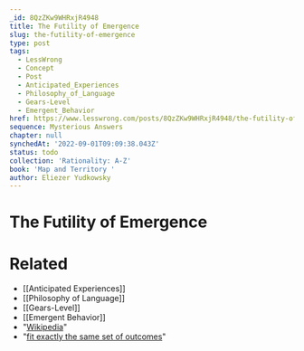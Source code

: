 ```yaml
---
_id: 8QzZKw9WHRxjR4948
title: The Futility of Emergence
slug: the-futility-of-emergence
type: post
tags:
  - LessWrong
  - Concept
  - Post
  - Anticipated_Experiences
  - Philosophy_of_Language
  - Gears-Level
  - Emergent_Behavior
href: https://www.lesswrong.com/posts/8QzZKw9WHRxjR4948/the-futility-of-emergence
sequence: Mysterious Answers
chapter: null
synchedAt: '2022-09-01T09:09:38.043Z'
status: todo
collection: 'Rationality: A-Z'
book: 'Map and Territory '
author: Eliezer Yudkowsky
---
```


# The Futility of Emergence


# Related

- [[Anticipated Experiences]]
- [[Philosophy of Language]]
- [[Gears-Level]]
- [[Emergent Behavior]]
- "[Wikipedia](http://en.wikipedia.org/wiki/Emergence)"
- "[fit exactly the same set of outcomes](https://lesswrong.com/rationality/your-strength-as-a-rationalist)"